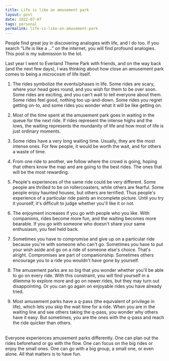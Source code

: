 ```yaml
---
title: Life is like an amusement park
layout: post
date: 2022-07-07
tags: personal
permalink: life-is-like-an-amusement-park
---
```

<p class="body"><span>People find great joy in discovering analogies with life, and I do too. If you search "Life is like a …" on the internet, you will find profound analogies. This post is my submission to the lot.</span></p><p class="body"><span>Last year I went to Everland Theme Park with friends, and on the way back (and the next few days), I was thinking about how close an amusement park comes to being a microcosm of life itself. </span></p><ol><li><p class="body"><span>The rides symbolize the events/phases in life. Some rides are scary, where your head goes round, and you wish for them to be over soon. Some rides are exciting, and you can't wait to tell everyone about them. Some rides feel good, nothing too up-and-down. Some rides you regret getting on-to, and some rides you wonder what it will be like getting on.</span></p></li><li><p class="body"><span>Most of the time spent at the amusement park goes in waiting in the queue for the next ride. If rides represent the intense highs and the lows, the waiting represents the mundanity of life and how most of life is just ordinary moments.</span></p></li><li><p class="body"><span>Some rides have a very long waiting time. Usually, they are the most intense ones. For few people, it would be worth the wait, and for others a waste of time.</span></p></li><li><p class="body"><span>From one ride to another, we follow where the crowd is going, hoping that others know the map and are going to the best rides. The ones that will be the most rewarding.</span></p></li><li><p class="body"><span>People's experiences of the same ride could be very different. Some people are thrilled to be on rollercoasters, while others are fearful. Some people enjoy haunted houses, but others are terrified. Thus people's experience of a particular ride paints an incomplete picture. Until you try it yourself, it's difficult to judge whether you'll like it or not.</span></p></li><li><p class="body"><span>The enjoyment increases if you go with people who you like. With companions, rides become more fun, and the waiting becomes more bearable. If you go with someone who doesn't share your same enthusiasm, you feel held back.</span></p></li><li><p class="body"><span>Sometimes you have to compromise and give up on a particular ride because you're with someone who can't go. Sometimes you have to put your wish aside and go on a ride of someone else's choice. That's alright. Compromises are part of companionship. Sometimes others encourage you to a ride you wouldn't have gone by yourself.</span></p></li><li><p class="body"><span>The amusement parks are so big that you wonder whether you'll be able to go on every ride. With this constraint, you will find yourself in a dilemma to explore more and go on newer rides, but they may turn out disappointing. Or you can go again on enjoyable rides you have already tried. </span></p></li><li><p class="body"><span>Most amusement parks have a q-pass (the equivalent of privilege in life), which lets you skip the wait time for a ride. When you are in the waiting line and see others taking the q-pass, you wonder why others have it easy. But sometimes, you are the ones with the q-pass and reach the ride quicker than others.</span></p></li></ol><p class="body"><span><br>Everyone experiences amusement parks differently. One can plan out the rides beforehand or go with the flow. One can focus on the big rides or enjoy the small ones. One can go with a big group, a small one, or even alone. All that matters is to have fun.</span></p>